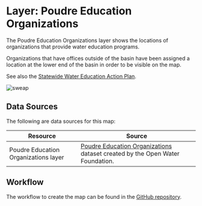 # Layer: Poudre Education Organizations

The Poudre Education Organizations layer shows the locations of organizations
that provide water education programs.

Organizations that have offices outside of the basin have been assigned a location
at the lower end of the basin in order to be visible on the map.

See also the [Statewide Water Education Action Plan](https://www.watereducationcolorado.org/sweap/).

![sweap](SWEAPLogoStandard.png)

## Data Sources

The following are data sources for this map:

| **Resource** | **Source** |
| -- | -- |
| Poudre Education Organizations layer | [Poudre Education Organizations](https://github.com/OpenWaterFoundation/owf-infomapper-poudre/tree/master/workflow/BasinEntities/Education-Organizations/data) dataset created by the Open Water Foundation. |

## Workflow

The workflow to create the map can be found in the [GitHub repository](https://github.com/OpenWaterFoundation/owf-infomapper-poudre/tree/master/workflow/BasinEntities/Education-Organizations).
